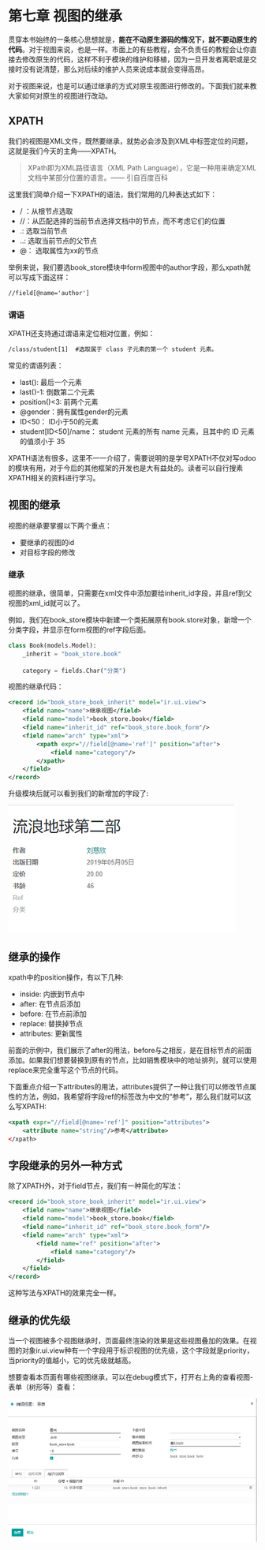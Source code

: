 # 第七章 视图的继承

贯穿本书始终的一条核心思想就是，**能在不动原生源码的情况下，就不要动原生的代码**。对于视图来说，也是一样。市面上的有些教程，会不负责任的教程会让你直接去修改原生的代码，这样不利于模块的维护和移植，因为一旦开发者离职或是交接时没有说清楚，那么对后续的维护人员来说成本就会变得高昂。

对于视图来说，也是可以通过继承的方式对原生视图进行修改的。下面我们就来教大家如何对原生的视图进行改动。

## XPATH

我们的视图是XML文件，既然要继承，就势必会涉及到XML中标签定位的问题，这就是我们今天的主角——XPATH。

> XPath即为XML路径语言（XML Path Language），它是一种用来确定XML文档中某部分位置的语言。—— 引自百度百科

这里我们简单介绍一下XPATH的语法，我们常用的几种表达式如下：

* / ：从根节点选取
* //：从匹配选择的当前节点选择文档中的节点，而不考虑它们的位置
* .: 选取当前节点
* ..: 选取当前节点的父节点
* @： 选取属性为xx的节点

举例来说，我们要选book_store模块中form视图中的author字段，那么xpath就可以写成下面这样：

```xml
//field[@name='author']
```

### 谓语

XPATH还支持通过谓语来定位相对位置，例如：

```xml
/class/student[1]  #选取属于 class 子元素的第一个 student 元素。
```

常见的谓语列表：

* last(): 最后一个元素
* last()-1: 倒数第二个元素
* position()<3: 前两个元素
* @gender：拥有属性gender的元素
* ID<50： ID小于50的元素
* student[ID<50]/name： student 元素的所有 name 元素，且其中的 ID 元素的值须小于 35

XPATH语法有很多，这里不一一介绍了，需要说明的是学号XPATH不仅对写odoo的模块有用，对于今后的其他框架的开发也是大有益处的。读者可以自行搜素XPATH相关的资料进行学习。

## 视图的继承

视图的继承要掌握以下两个重点：

* 要继承的视图的id
* 对目标字段的修改

### 继承

视图的继承，很简单，只需要在xml文件中添加要给inherit_id字段，并且ref到父视图的xml_id就可以了。

例如，我们在book_store模块中新建一个类拓展原有book.store对象，新增一个分类字段，并显示在form视图的ref字段后面。

```python
class Book(models.Model):
    _inherit = "book_store.book"

    category = fields.Char("分类")
```
视图的继承代码：
```xml
<record id="book_store_book_inherit" model="ir.ui.view">
    <field name="name">继承视图</field>
    <field name="model">book_store.book</field>
    <field name="inherit_id" ref="book_store.book_form"/>
    <field name="arch" type="xml">
        <xpath expr="//field[@name='ref']" position="after">
            <field name="category"/>
        </xpath>
    </field>
</record>
```
升级模块后就可以看到我们的新增加的字段了:

![](category.png)

## 继承的操作

xpath中的position操作，有以下几种:

* inside: 内嵌到节点中
* after: 在节点后添加
* before: 在节点前添加
* replace: 替换掉节点
* attributes: 更新属性

前面的示例中，我们展示了after的用法，before与之相反，是在目标节点的前面添加。如果我们想要替换到原有的节点，比如销售模块中的地址排列，就可以使用replace来完全重写这个节点的代码。

下面重点介绍一下attributes的用法，attributes提供了一种让我们可以修改节点属性的方法，例如，我希望将字段ref的标签改为中文的“参考”，那么我们就可以这么写XPATH:

```xml
<xpath expr="//field[@name='ref']" position="attributes">
    <attribute name="string"/>参考</attribute>
</xpath>
```

## 字段继承的另外一种方式

除了XPATH外，对于field节点，我们有一种简化的写法：

```xml
<record id="book_store_book_inherit" model="ir.ui.view">
    <field name="name">继承视图</field>
    <field name="model">book_store.book</field>
    <field name="inherit_id" ref="book_store.book_form"/>
    <field name="arch" type="xml">
        <field name="ref" position="after">
            <field name="category"/>
        </field>
    </field>
</record>
```

这种写法与XPATH的效果完全一样。

## 继承的优先级

当一个视图被多个视图继承时，页面最终渲染的效果是这些视图叠加的效果。在视图的对象ir.ui.view种有一个字段用于标识视图的优先级，这个字段就是priority，当priority的值越小，它的优先级就越高。

想要查看本页面有哪些视图继承，可以在debug模式下，打开右上角的查看视图-表单（树形等）查看：

![](view.png)